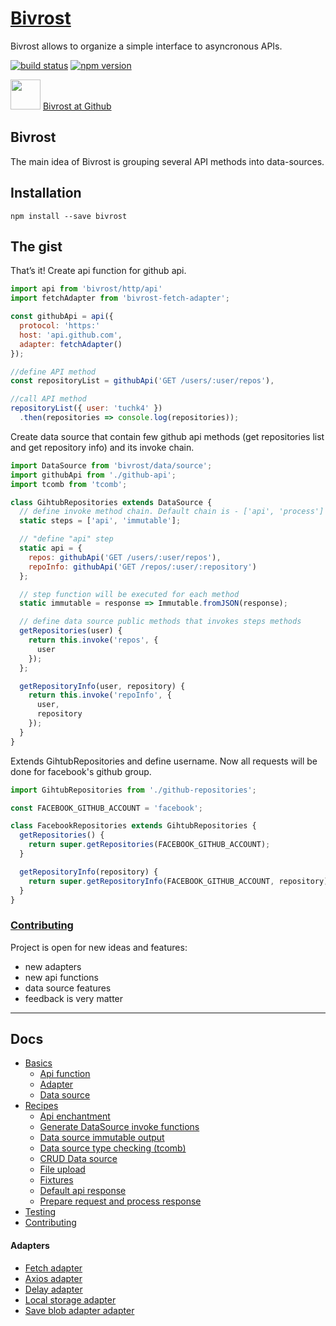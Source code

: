 # [Bivrost](http://tuchk4.github.io/bivrost/)

Bivrost allows to organize a simple interface to asyncronous APIs.

[![build status](https://img.shields.io/travis/tuchk4/bivrost/master.svg?style=flat-square)](https://travis-ci.org/tuchk4/bivrost)
[![npm version](https://img.shields.io/npm/v/bivrost.svg?style=flat-square)](https://www.npmjs.com/package/bivrost)

<img src="http://i.imgur.com/2CS3dCD.png" height="48"/> [Bivrost at Github](https://github.com/tuchk4/bivrost)


## Bivrost

The main idea of Bivrost is grouping several API methods into data-sources.

## Installation

```
npm install --save bivrost
```

## The gist

That’s it! Create api function for github api.

```js
import api from 'bivrost/http/api'
import fetchAdapter from 'bivrost-fetch-adapter';

const githubApi = api({
  protocol: 'https:'
  host: 'api.github.com',
  adapter: fetchAdapter()
});

//define API method
const repositoryList = githubApi('GET /users/:user/repos'),

//call API method
repositoryList({ user: 'tuchk4' })
  .then(repositories => console.log(repositories));
```

Create data source that contain few github api methods (get repositories list and get repository info) and its invoke chain.   

```js
import DataSource from 'bivrost/data/source';
import githubApi from './github-api';
import tcomb from 'tcomb';

class GihtubRepositories extends DataSource {
  // define invoke method chain. Default chain is - ['api', 'process']
  static steps = ['api', 'immutable'];

  // "define "api" step
  static api = {
    repos: githubApi('GET /users/:user/repos'),
    repoInfo: githubApi('GET /repos/:user/:repository')
  };

  // step function will be executed for each method
  static immutable = response => Immutable.fromJSON(response);

  // define data source public methods that invokes steps methods
  getRepositories(user) {
    return this.invoke('repos', {
      user
    });
  };

  getRepositoryInfo(user, repository) {
    return this.invoke('repoInfo', {
      user,
      repository
    });
  }
}
```

Extends GihtubRepositories and define username. Now all requests will be done for facebook's github group.

```js
import GihtubRepositories from './github-repositories';

const FACEBOOK_GITHUB_ACCOUNT = 'facebook';

class FacebookRepositories extends GihtubRepositories {
  getRepositories() {
    return super.getRepositories(FACEBOOK_GITHUB_ACCOUNT);
  }

  getRepositoryInfo(repository) {
    return super.getRepositoryInfo(FACEBOOK_GITHUB_ACCOUNT, repository);
  }
}
```

### [Contributing](docs/contributing.md)

Project is open for new ideas and features:

- new adapters
- new api functions
- data source features
- feedback is very matter

---

## Docs

* [Basics](/docs/basics/README.md)
  * [Api function](/docs/basics/api-function.md)
  * [Adapter](/docs/basics/adapter.md)
  * [Data source](/docs/basics/data-source.md)
* [Recipes](/docs/recipes/README.md)
  * [Api enchantment](/docs/recipes/api-enchantment.md)
  * [Generate DataSource invoke functions](/docs/recipes/data-source-auto-invoke.md)
  * [Data source immutable output](/docs/recipes/data-source-immutable.md)
  * [Data source type checking (tcomb)](/docs/recipes/data-source-type-checking.md)
  * [CRUD Data source](/docs/recipes/generate-crud-methods.md)
  * [File upload](/docs/recipes/file-upload.md)
  * [Fixtures](/docs/recipes/fixtures.md)
  * [Default api response](/docs/recipes/default-response.md)
  * [Prepare request and process response](/docs/recipes/prepare-process.md)
* [Testing](/docs/testing.md)
* [Contributing](docs/contributing.md)

#### Adapters

  * [Fetch adapter](https://github.com/tuchk4/bivrost-fetch-adapter)
  * [Axios adapter](https://github.com/tuchk4/bivrost-axios-adapter)
  * [Delay adapter](https://github.com/tuchk4/bivrost-delay-adapter)
  * [Local storage adapter](https://github.com/tuchk4/bivrost-local-storage-adapter)
  * [Save blob adapter adapter](https://github.com/tuchk4/bivrost-save-blob-adapter)
